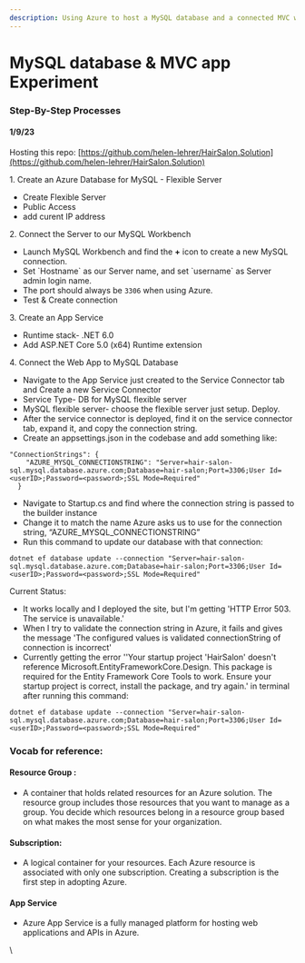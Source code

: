 ```yaml
---
description: Using Azure to host a MySQL database and a connected MVC web app
---
```


# MySQL database & MVC app Experiment

### Step-By-Step Processes

#### 1/9/23

Hosting this repo:  [https://github.com/helen-lehrer/HairSalon.Solution](https://github.com/helen-lehrer/HairSalon.Solution)

1\. Create an Azure Database for MySQL - Flexible Server

* Create Flexible Server
* Public Access
* add curent IP address

2\.  Connect the Server to our MySQL Workbench

* Launch MySQL Workbench and find the **+** icon to create a new MySQL connection.
* &#x20;Set \`Hostname\` as our Server name, and set \`username\` as Server admin login name.&#x20;
* The port should always be `3306` when using Azure.
* Test & Create connection

3\. Create an App Service

* Runtime stack- .NET 6.0
* Add ASP.NET Core 5.0 (x64) Runtime extension

4\. Connect the Web App to MySQL Database

* Navigate to the App Service just created to the Service Connector tab and Create a new Service Connector
* Service Type- DB for MySQL flexible server
* MySQL flexible server- choose the flexible server just setup. Deploy.
* After the service connector is deployed, find it on the service connector tab, expand it, and copy the connection string.
* Create an appsettings.json in the codebase and add something like:

```
"ConnectionStrings": {
    "AZURE_MYSQL_CONNECTIONSTRING": "Server=hair-salon-sql.mysql.database.azure.com;Database=hair-salon;Port=3306;User Id=<userID>;Password=<password>;SSL Mode=Required"
  }

```

* Navigate to Startup.cs and find where the connection string is passed to the builder instance
* Change it to match the name Azure asks us to use for the connection string, “AZURE\_MYSQL\_CONNECTIONSTRING”
* Run this command to update our database with that connection:

```
dotnet ef database update --connection "Server=hair-salon-sql.mysql.database.azure.com;Database=hair-salon;Port=3306;User Id=<userID>;Password=<password>;SSL Mode=Required"
```

Current Status:

* It works locally and I deployed the site, but I'm getting 'HTTP Error 503. The service is unavailable.'
* When I try to validate the connection string in Azure, it fails and gives the message 'The configured values is validated connectionString of connection is incorrect'
* Currently getting the error ''Your startup project 'HairSalon' doesn't reference Microsoft.EntityFrameworkCore.Design. This package is required for the Entity Framework Core Tools to work. Ensure your startup project is correct, install the package, and try again.' in terminal after running this command:

```
dotnet ef database update --connection "Server=hair-salon-sql.mysql.database.azure.com;Database=hair-salon;Port=3306;User Id=<userID>;Password=<password>;SSL Mode=Required"

```

### Vocab for reference:

#### Resource Group :&#x20;

* A container that holds related resources for an Azure solution. The resource group includes those resources that you want to manage as a group. You decide which resources belong in a resource group based on what makes the most sense for your organization.

#### Subscription:

* A logical container for your resources. Each Azure resource is associated with only one subscription. Creating a subscription is the first step in adopting Azure.

#### App Service

* Azure App Service is a fully managed platform for hosting web applications and APIs in Azure.

\
